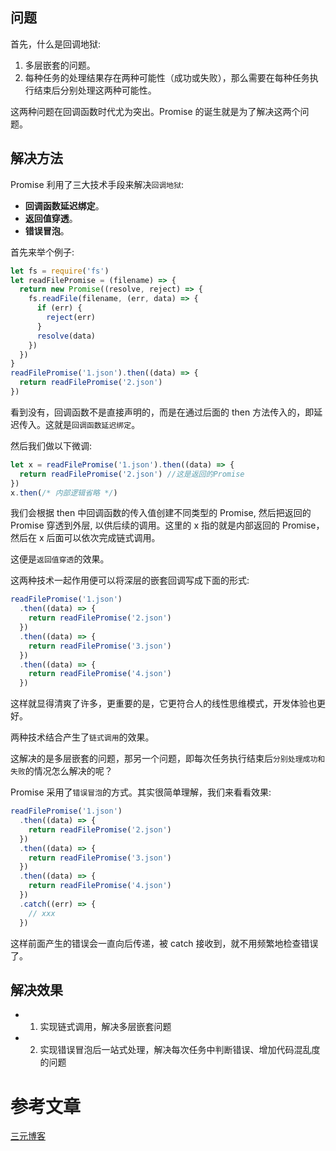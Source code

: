 ## 问题

首先，什么是回调地狱:

1. 多层嵌套的问题。
1. 每种任务的处理结果存在两种可能性（成功或失败），那么需要在每种任务执行结束后分别处理这两种可能性。

这两种问题在回调函数时代尤为突出。Promise 的诞生就是为了解决这两个问题。

## 解决方法

Promise 利用了三大技术手段来解决`回调地狱`:

- **回调函数延迟绑定**。
- **返回值穿透**。
- **错误冒泡**。

首先来举个例子:

```javascript
let fs = require('fs')
let readFilePromise = (filename) => {
  return new Promise((resolve, reject) => {
    fs.readFile(filename, (err, data) => {
      if (err) {
        reject(err)
      }
      resolve(data)
    })
  })
}
readFilePromise('1.json').then((data) => {
  return readFilePromise('2.json')
})
```

看到没有，回调函数不是直接声明的，而是在通过后面的 then 方法传入的，即延迟传入。这就是`回调函数延迟绑定`。

然后我们做以下微调:

```javascript
let x = readFilePromise('1.json').then((data) => {
  return readFilePromise('2.json') //这是返回的Promise
})
x.then(/* 内部逻辑省略 */)
```

我们会根据 then 中回调函数的传入值创建不同类型的 Promise, 然后把返回的 Promise 穿透到外层, 以供后续的调用。这里的 x 指的就是内部返回的 Promise，然后在 x 后面可以依次完成链式调用。

这便是`返回值穿透`的效果。

这两种技术一起作用便可以将深层的嵌套回调写成下面的形式:

```javascript
readFilePromise('1.json')
  .then((data) => {
    return readFilePromise('2.json')
  })
  .then((data) => {
    return readFilePromise('3.json')
  })
  .then((data) => {
    return readFilePromise('4.json')
  })
```

这样就显得清爽了许多，更重要的是，它更符合人的线性思维模式，开发体验也更好。

两种技术结合产生了`链式调用`的效果。

这解决的是多层嵌套的问题，那另一个问题，即每次任务执行结束后`分别处理成功和失败`的情况怎么解决的呢？

Promise 采用了`错误冒泡`的方式。其实很简单理解，我们来看看效果:

```javascript
readFilePromise('1.json')
  .then((data) => {
    return readFilePromise('2.json')
  })
  .then((data) => {
    return readFilePromise('3.json')
  })
  .then((data) => {
    return readFilePromise('4.json')
  })
  .catch((err) => {
    // xxx
  })
```

这样前面产生的错误会一直向后传递，被 catch 接收到，就不用频繁地检查错误了。

## 解决效果

- 1.  实现链式调用，解决多层嵌套问题
- 2.  实现错误冒泡后一站式处理，解决每次任务中判断错误、增加代码混乱度的问题

# 参考文章

[三元博客](https://sanyuan0704.top/)
